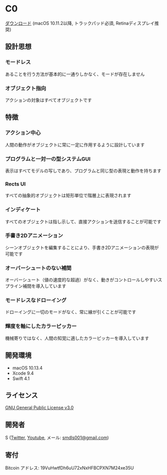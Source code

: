 # C0

[ダウンロード](https://github.com/smdls/C0/releases/download/v0.3.0/C0-0.3.0.zip)  (macOS 10.11.2以降, トラックパッド必須, Retinaディスプレイ推奨)

## 設計思想
### モードレス
あることを行う方法が基本的に一通りしかなく、モードが存在しません

### オブジェクト指向
アクションの対象はすべてオブジェクトです

## 特徴
### アクション中心
人間の動作がオブジェクトに常に一定に作用するように設計しています

### プログラムと一対一の型システムGUI
表示はすべてモデルの写しであり、プログラムと同じ型の表現と動作を持ちます

### Rects UI
すべての抽象的オブジェクトは矩形単位で階層上に表現されます

### インディケート
すべてのオブジェクトは指し示して、直接アクションを送信することが可能です

### 手書き2Dアニメーション
シーンオブジェクトを編集することにより、手書き2Dアニメーションの表現が可能です

### オーバーシュートのない補間
オーバーシュート（値の速度的な超過）がなく、動きがコントロールしやすいスプライン補間を導入しています

### モードレスなドローイング
ドローイングに一切のモードがなく、常に線が引くことが可能です

### 輝度を軸にしたカラーピッカー
機械寄りではなく、人間の知覚に適したカラーピッカーを導入しています

## 開発環境
- macOS 10.13.4
- Xcode 9.4
- Swift 4.1

## ライセンス
[GNU General Public License v3.0](License.md)

## 開発者
S ([Twitter](https://twitter.com/smdls), [Youtube](https://www.youtube.com/channel/UCQ6kzSlb5Zi6-EvsGcZuDAw), メール: <smdls001@gmail.com>)

## 寄付
Bitcoin アドレス: 19VuHwtfDh6uU72xNxHFBCPXN7M24xe35U
